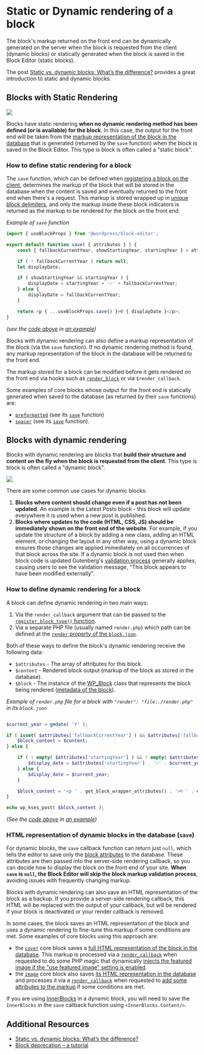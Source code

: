 # Static or Dynamic rendering of a block

The block's markup returned on the front end can be dynamically generated on the server when the block is requested from the client (dynamic blocks) or statically generated when the block is saved in the Block Editor (static blocks).

<div class="callout callout-tip">
The post <a href="https://developer.wordpress.org/news/2023/02/27/static-vs-dynamic-blocks-whats-the-difference/">Static vs. dynamic blocks: What’s the difference?</a> provides a great introduction to static and dynamic blocks.
</div>

## Blocks with Static Rendering 

![](https://developer.wordpress.org/files/2023/12/static-rendering.png)

Blocks have static rendering **when no dynamic rendering method has been defined (or is available) for the block**. In this case, the output for the front end will be taken from the [markup representation of the block in the database](https://developer.wordpress.org/block-editor/getting-started/fundamentals/markup-representation-block/) that is generated (returned by the `save` function) when the block is saved in the Block Editor. This type is block is often called a "static block".

### How to define static rendering for a block

The `save` function, which can be defined when [registering a block on the client](https://developer.wordpress.org/block-editor/getting-started/fundamentals/registration-of-a-block/#registration-of-the-block-with-javascript-client-side), determines the markup of the block that will be stored in the database when the content is saved and eventually returned to the front end when there's a request. This markup is stored wrapped up in [unique block delimiters](https://developer.wordpress.org/block-editor/getting-started/fundamentals/markup-representation-block/), and only the markup inside these block indicators is returned as the markup to be rendered for the block on the front end.

_Example of `save` function_

```js
import { useBlockProps } from '@wordpress/block-editor';

export default function save( { attributes } ) {
	const { fallbackCurrentYear, showStartingYear, startingYear } = attributes;

	if ( ! fallbackCurrentYear ) return null;
	let displayDate;

	if ( showStartingYear && startingYear ) {
		displayDate = startingYear + '–' + fallbackCurrentYear;
	} else {
		displayDate = fallbackCurrentYear;
	}

	return <p { ...useBlockProps.save() }>© { displayDate }</p>;
}
```

_(see the [code above](https://github.com/WordPress/block-development-examples/blob/trunk/plugins/copyright-date-block-09aac3/src/save.js) in [an example](https://github.com/WordPress/block-development-examples/tree/trunk/plugins/copyright-date-block-09aac3))_

Blocks with dynamic rendering can also define a markup representation of the block (via the `save` function). If no dynamic rendering method is found, any markup representation of the block in the database will be returned to the front end.

<div class="callout callout-info">
The markup stored for a block can be modified before it gets rendered on the front end via hooks such as <a href="https://developer.wordpress.org/reference/functions/render_block/"><code>render_block</code></a> or via <code>$render_callback</code>.
</div>

Some examples of core blocks whose output for the front end is statically generated when saved to the database (as returned by their `save` functions) are:
- [`preformatted`](https://github.com/WordPress/gutenberg/tree/trunk/packages/block-library/src/preformatted) (see its [`save`](https://github.com/WordPress/gutenberg/blob/trunk/packages/block-library/src/preformatted/save.js) function) 
- [`spacer`](https://github.com/WordPress/gutenberg/blob/trunk/packages/block-library/src/spacer) (see its [`save`](https://github.com/WordPress/gutenberg/blob/trunk/packages/block-library/src/spacer/save.js) function).

## Blocks with dynamic rendering

Blocks with dynamic rendering are blocks that **build their structure and content on the fly when the block is requested from the client**. This type is block is often called a "dynamic block".

![](https://developer.wordpress.org/files/2023/12/dynamic-rendering.png)

There are some common use cases for dynamic blocks:

1. **Blocks where content should change even if a post has not been updated**. An example is the Latest Posts block - this block will update everywhere it is used when a new post is published.
2. **Blocks where updates to the code (HTML, CSS, JS) should be immediately shown on the front end of the website**. For example, if you update the structure of a block by adding a new class, adding an HTML element, or changing the layout in any other way, using a dynamic block ensures those changes are applied immediately on all occurrences of that block across the site. If a dynamic block is not used then when block code is updated Gutenberg's [validation process](https://developer.wordpress.org/block-editor/reference-guides/block-api/block-edit-save/#validation) generally applies, causing users to see the validation message, "This block appears to have been modified externally".

### How to define dynamic rendering for a block

A block can define dynamic rendering in two main ways:
1. Via the `render_callback` argument that can be passed to the [`register_block_type()` function](https://developer.wordpress.org/block-editor/getting-started/fundamentals/registration-of-a-block/#registration-of-the-block-with-php-server-side).
1. Via a separate PHP file (usually named `render.php`) which path can be defined at the [`render` property of the `block.json`](https://developer.wordpress.org/block-editor/getting-started/fundamentals/block-json/#files-for-the-blocks-behavior-output-or-style).

Both of these ways to define the block's dynamic rendering receive the following data:
 - `$attributes` - The array of attributes for this block.
 - `$content` - Rendered block output (markup of the block as stored in the database).
 - `$block` - The instance of the [WP_Block](https://developer.wordpress.org/reference/classes/wp_block/) class that represents the block being rendered ([metadata of the block](https://developer.wordpress.org/block-editor/reference-guides/block-api/block-metadata/)).

_Example of `render.php` file for a block with `"render": "file:./render.php"` in its `block.json`_

```php

$current_year = gmdate( 'Y' );

if ( isset( $attributes['fallbackCurrentYear'] ) && $attributes['fallbackCurrentYear'] === $current_year ) {
	$block_content = $content;
} else {

	if ( ! empty( $attributes['startingYear'] ) && ! empty( $attributes['showStartingYear'] ) ) {
		$display_date = $attributes['startingYear'] . '–' . $current_year;
	} else {
		$display_date = $current_year;
	}

	$block_content = '<p ' . get_block_wrapper_attributes() . '>© ' . esc_html( $display_date ) . '</p>';
}

echo wp_kses_post( $block_content );
```

_(See the [code above](https://github.com/WordPress/block-development-examples/blob/trunk/plugins/copyright-date-block-09aac3/src/render.php) in [an example](https://github.com/WordPress/block-development-examples/tree/trunk/plugins/copyright-date-block-09aac3))_

### HTML representation of dynamic blocks in the database (`save`)

For dynamic blocks, the `save` callback function can return just `null`, which tells the editor to save only the [block attributes](https://developer.wordpress.org/block-editor/reference-guides/block-api/block-attributes/) to the database. These attributes are then passed into the server-side rendering callback, so you can decide how to display the block on the front end of your site. **When `save` is `null`, the Block Editor will skip the block markup validation process**, avoiding issues with frequently changing markup.

Blocks with dynamic rendering can also save an HTML representation of the block as a backup. If you provide a server-side rendering callback, this HTML will be replaced with the output of your callback, but will be rendered if your block is deactivated or your render callback is removed.

In some cases, the block saves an HTML representation of the block and uses a dynamic rendering to fine-tune this markup if some conditions are met. Some examples of core blocks using this approach are:
- the [`cover`](https://github.com/WordPress/gutenberg/blob/trunk/packages/block-library/src/cover) core block saves a [full HTML representation of the block in the database](https://github.com/WordPress/gutenberg/blob/trunk/packages/block-library/src/cover/save.js). This markup is processed via a [`render_callback`](https://github.com/WordPress/gutenberg/blob/22741661998834e69db74ad863705ee2ce97b446/packages/block-library/src/cover/index.php#L74) when requested to do some PHP magic that dynamically [injects the featured image if the "use featured image" setting is enabled](https://github.com/WordPress/gutenberg/blob/22741661998834e69db74ad863705ee2ce97b446/packages/block-library/src/cover/index.php#L16).
- the [`image`](https://github.com/WordPress/gutenberg/blob/trunk/packages/block-library/src/image) core block also saves [its HTML representation in the database](https://github.com/WordPress/gutenberg/blob/trunk/packages/block-library/src/image/save.js) and processes it via a [`render_callback`](https://github.com/WordPress/gutenberg/blob/22741661998834e69db74ad863705ee2ce97b446/packages/block-library/src/image/index.php#L363) when requested to [add some attributes to the markup](https://github.com/WordPress/gutenberg/blob/22741661998834e69db74ad863705ee2ce97b446/packages/block-library/src/image/index.php#L18) if some conditions are met.

If you are using [InnerBlocks](https://developer.wordpress.org/block-editor/how-to-guides/block-tutorial/nested-blocks-inner-blocks/) in a dynamic block, you will need to save the `InnerBlocks` in the `save` callback function using `<InnerBlocks.Content/>`.

## Additional Resources

- [Static vs. dynamic blocks: What’s the difference?](https://developer.wordpress.org/news/2023/02/27/static-vs-dynamic-blocks-whats-the-difference/)
- [Block deprecation – a tutorial](https://developer.wordpress.org/news/2023/03/10/block-deprecation-a-tutorial/)